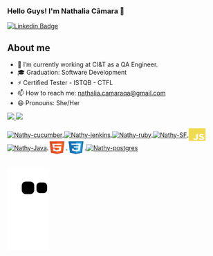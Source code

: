 ### Hello Guys! I'm Nathalia Câmara 👋
[![Linkedin Badge](https://img.shields.io/badge/-Nathalia%20Câmara-038bc1?style=flat-square&logo=Linkedin&logoColor=white)](https://www.linkedin.com/in/nathaliacâmara)

## About me

- 🔭 I’m currently working at CI&T as a QA Engineer.
- 🎓 Graduation: Software Development
- ⚡ Certified Tester - ISTQB - CTFL
- 📫 How to reach me: nathalia.camaraqa@gmail.com
- 😄 Pronouns: She/Her

<div>
  <a href="https://github.com/nathaliacamara">
  <img height="180em" src="https://github-readme-stats.vercel.app/api?username=nathaliacamara&show_icons=true&theme=dracula&include_all_commits=true&count_private=true"/>
  <img height="180em" src="https://github-readme-stats.vercel.app/api/top-langs/?username=nathaliacamara&layout=compact&langs_count=7&theme=dracula"/>
</div>  
<div style="display: inline_block"><br>
  <img align="center" alt="Nathy-cucumber" height="30" width="40" src="https://cdn.jsdelivr.net/gh/devicons/devicon/icons/cucumber/cucumber-plain.svg">
  <img align="center" alt="Nathy-jenkins" height="30" width="40" src="https://cdn.jsdelivr.net/gh/devicons/devicon/icons/jenkins/jenkins-original.svg">
  <img align="center" alt="Nathy-ruby" height="30" width="40" src="https://cdn.jsdelivr.net/gh/devicons/devicon/icons/ruby/ruby-plain-wordmark.svg">
  <img align="center" alt="Nathy-SF" height="30" width="40" src="https://cdn.jsdelivr.net/gh/devicons/devicon/icons/salesforce/salesforce-original.svg">
  <img align="center" alt="Nathy-Js" height="30" width="40" src="https://raw.githubusercontent.com/devicons/devicon/master/icons/javascript/javascript-plain.svg">
  <img align="center" alt="Nathy-Java" height="30" width="40" src="https://cdn.jsdelivr.net/gh/devicons/devicon/icons/java/java-original-wordmark.svg">  
  <img align="center" alt="Nathy-HTML" height="30" width="40" src="https://raw.githubusercontent.com/devicons/devicon/master/icons/html5/html5-original.svg">
  <img align="center" alt="Nathy-CSS" height="30" width="40" src="https://raw.githubusercontent.com/devicons/devicon/master/icons/css3/css3-original.svg">
   <img align="center" alt="Nathy-postgres" height="30" width="40"src="https://cdn.jsdelivr.net/gh/devicons/devicon/icons/postgresql/postgresql-original-wordmark.svg">
</div>
  
  ##
  
  
![Snake animation](https://github.com/rafaballerini/rafaballerini/blob/output/github-contribution-grid-snake.svg)
